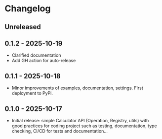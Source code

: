 # Changelog

## Unreleased

## 0.1.2 - 2025-10-19
- Clarified documentation
- Add GH action for auto-release

## 0.1.1 - 2025-10-18
- Minor improvements of examples, documentation, settings. First deployment to PyPi.

## 0.1.0 - 2025-10-17
- Initial release: simple Calculator API (Operation, Registry, utils) with good practices for coding project such as testing, documentation, type checking, CI/CD for tests and documentation…
